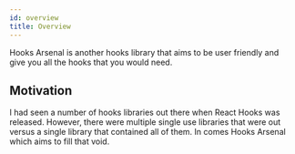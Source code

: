 ```yaml
---
id: overview
title: Overview
---
```


Hooks Arsenal is another hooks library that aims to be user friendly and give you all the hooks that you would need.

## Motivation

I had seen a number of hooks libraries out there when React Hooks was released. However, there were multiple single use libraries that were out versus a single library that contained all of them. In comes Hooks Arsenal which aims to fill that void.